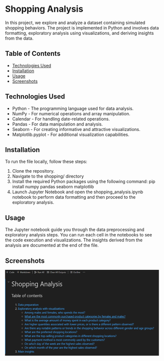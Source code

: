 # Shopping Analysis
In this project, we explore and analyze a dataset containing simulated shopping behaviors. The project is implemented in Python and involves data formatting, exploratory analysis using visualizations, and deriving insights from the data.

## Table of Contents
+ [Technologies Used](#Technologies-Used)
+ [Installation](#Installation)
+ [Usage](#Usage)
+ [Screenshots](#Screenshots)

## Technologies Used
+ Python - The programming language used for data analysis.
+ NumPy - For numerical operations and array manipulation.
+ Calendar - For handling date-related operations.
+ Pandas - For data manipulation and analysis.
+ Seaborn - For creating informative and attractive visualizations.
+ Matplotlib.pyplot - For additional visualization capabilities.

## Installation
To run the file locally, follow these steps:

1. Clone the repository.
2. Navigate to the shopping/ directory
3. Install the required Python packages using the following command:
   pip install numpy pandas seaborn matplotlib
4. Launch Jupyter Notebook and open the shopping_analysis.ipynb notebook to perform data formatting and then proceed to the exploratory analysis.

## Usage
The Jupyter notebook guide you through the data preprocessing and exploratory analysis steps. You can run each cell in the notebooks to see the code execution and visualizations.
The insights derived from the analysis are documented at the end of the file.

## Screenshots
<div style="display: flex; flex-direction: row;">
  <img  style="margin-bottom: 10px;" src="https://github.com/NilArj/Shopping-Behaviors-Analysis/blob/a9c2ee2ff77060763f3a68e866195f2fef130ecf/images/Captura%20de%20pantalla%202023-08-23%20112959.png" alt="project index" width="600" height="280">

</div>



